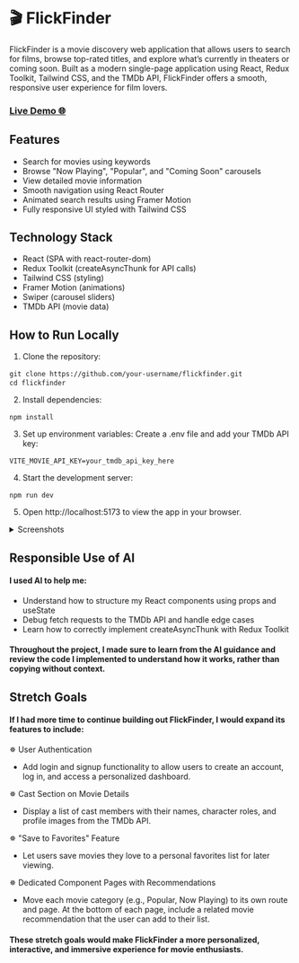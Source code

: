 # 🎬 FlickFinder

FlickFinder is a movie discovery web application that allows users to search for films, browse top-rated titles, and explore what’s currently in theaters or coming soon. Built as a modern single-page application using React, Redux Toolkit, Tailwind CSS, and the TMDb API, FlickFinder offers a smooth, responsive user experience for film lovers.

### [Live Demo 🌐](https://flick-finder-five.vercel.app)

## Features
* Search for movies using keywords
* Browse "Now Playing", "Popular", and "Coming Soon" carousels
* View detailed movie information
* Smooth navigation using React Router
* Animated search results using Framer Motion
* Fully responsive UI styled with Tailwind CSS

## Technology Stack
* React (SPA with react-router-dom)
* Redux Toolkit (createAsyncThunk for API calls)
* Tailwind CSS (styling)
* Framer Motion (animations)
* Swiper (carousel sliders)
* TMDb API (movie data)


## How to Run Locally
1. Clone the repository:
  ```
  git clone https://github.com/your-username/flickfinder.git
  cd flickfinder
  ```
2. Install dependencies:
  ```
  npm install
  ```
3. Set up environment variables:
  Create a .env file and add your TMDb API key:
  ```
  VITE_MOVIE_API_KEY=your_tmdb_api_key_here
  ```
4. Start the development server:
  ```
  npm run dev
  ```
5. Open http://localhost:5173 to view the app in your browser.

<details>
  <summary>Screenshots</summary>

  ### Home Page  
  ![Home Page](public/images/homepage.png)

  ### Search Result   
  ![Search Result](public/images/searchresults.png)

  ### Movie Detail Page  
  ![Movie Detail Page](public/images/moviedetail.png)

</details>

## Responsible Use of AI
#### I used AI to help me:
* Understand how to structure my React components using props and useState
* Debug fetch requests to the TMDb API and handle edge cases
* Learn how to correctly implement createAsyncThunk with Redux Toolkit
#### Throughout the project, I made sure to learn from the AI guidance and review the code I implemented to understand how it works, rather than copying without context.

## Stretch Goals
#### If I had more time to continue building out FlickFinder, I would expand its features to include:
✵ User Authentication
* Add login and signup functionality to allow users to create an account, log in, and access a personalized dashboard.

✵ Cast Section on Movie Details
* Display a list of cast members with their names, character roles, and profile images from the TMDb API.

✵ "Save to Favorites" Feature
* Let users save movies they love to a personal favorites list for later viewing.

✵ Dedicated Component Pages with Recommendations
* Move each movie category (e.g., Popular, Now Playing) to its own route and page. At the bottom of each page, include a related movie recommendation that the user can add to their list.

#### These stretch goals would make FlickFinder a more personalized, interactive, and immersive experience for movie enthusiasts.